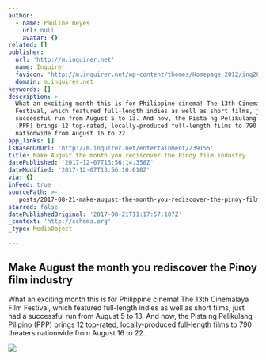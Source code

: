 ```yaml
---
author:
  - name: Pauline Reyes
    url: null
    avatar: {}
related: []
publisher:
  url: 'http://m.inquirer.net'
  name: Inquirer
  favicon: 'http://m.inquirer.net/wp-content/themes/Homepage_2012/inq2013/favicon.ico'
  domain: m.inquirer.net
keywords: []
description: >-
  What an exciting month this is for Philippine cinema! The 13th Cinemalaya Film
  Festival, which featured full-length indies as well as short films, just had a
  successful run from August 5 to 13. And now, the Pista ng Pelikulang Pilipino
  (PPP) brings 12 top-rated, locally-produced full-length films to 790 theaters
  nationwide from August 16 to 22.
app_links: []
isBasedOnUrl: 'http://m.inquirer.net/entertainment/239155'
title: Make August the month you rediscover the Pinoy film industry
datePublished: '2017-12-07T13:56:14.358Z'
dateModified: '2017-12-07T13:56:10.610Z'
via: {}
inFeed: true
sourcePath: >-
  _posts/2017-08-21-make-august-the-month-you-rediscover-the-pinoy-film-industry.md
starred: false
datePublishedOriginal: '2017-08-21T11:17:57.107Z'
_context: 'http://schema.org'
_type: MediaObject

---
```

<article style=""><h1>Make August the month you rediscover the Pinoy film industry</h1><p>What an exciting month this is for Philippine cinema! The 13th Cinemalaya Film Festival, which featured full-length indies as well as short films, just had a successful run from August 5 to 13. And now, the Pista ng Pelikulang Pilipino (PPP) brings 12 top-rated, locally-produced full-length films to 790 theaters nationwide from August 16 to 22.</p><img src="http://entertainment.inquirer.net/files/2017/08/PP2.png" /></article>
